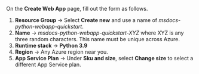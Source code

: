 On the **Create Web App** page, fill out the form as follows.

1. **Resource Group** &rarr; Select **Create new** and use a name of *msdocs-python-webapp-quickstart*.
1. **Name** &rarr; *msdocs-python-webapp-quickstart-XYZ* where XYZ is any three random characters. This name must be unique across Azure.
1. **Runtime stack** &rarr; **Python 3.9**
1. **Region** &rarr; Any Azure region near you.
1. **App Service Plan** &rarr; Under **Sku and size**, select **Change size** to select a different App Service plan.